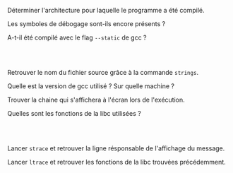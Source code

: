 Déterminer l'architecture pour laquelle le programme a été compilé.

Les symboles de débogage sont-ils encore présents ?

A-t-il été compilé avec le flag `--static` de gcc ?

<br><br>

Retrouver le nom du fichier source grâce à la commande `strings`.

Quelle est la version de gcc utilisé ? Sur quelle machine ?

Trouver la chaine qui s'affichera à l'écran lors de l'exécution.

Quelles sont les fonctions de la libc utilisées ?

<br><br>

Lancer `strace` et retrouver la ligne résponsable de l'affichage du message.

Lancer `ltrace` et retrouver les fonctions de la libc trouvées précédemment.
